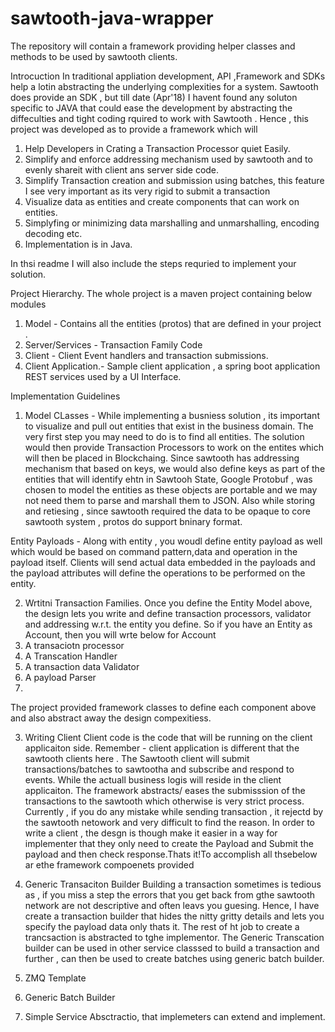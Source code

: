 # sawtooth-java-wrapper
The repository will contain a framework  providing helper classes and methods to be used by sawtooth clients. 

Introcuction
In traditional appliation development, API ,Framework and SDKs help a lotin abstracting the underlying complexities for a system. Sawtooth does provide an SDK , but till date (Apr'18) I havent found any soluton specific to JAVA that could ease the development by abstracting the diffeculties and tight coding rquired to work with Sawtooth . Hence , this project was developed as to provide a framework which will
1. Help Developers in Crating a Transaction Processor quiet Easily.
2. Simplify and enforce addressing mechanism used by sawtooth and to evenly shareit with client ans server side code.
3. Simplify Transaction creation and submission using batches, this feature I see very important as its very rigid to submit a transaction
4. Visualize data as entities and create components that can work on entities.
5. Simplyfing or minimizing data marshalling and unmarshalling, encoding decoding etc.
6. Implementation is in Java.


In thsi readme I will also include the steps requried to implement your solution. 

Project Hierarchy.
The whole project is a maven project containing below modules
1. Model - Contains all the entities (protos) that are defined in your project . 
2. Server/Services  - Transaction Family Code
3. Client - Client Event handlers and transaction submissions.
4. Client Application.- Sample client application , a spring boot application REST services used by a UI Interface.


Implementation Guidelines
1. Model CLasses - While implementing a busniess solution , its important to visualize and pull out entities that exist in the business domain. The very first step you may need to do is to find all entities. The solution would then provide Transaction Processors to work on the entites which will then be placed in Blockchaing. Since sawtooth has addressing mechanism that based on keys, we would also define keys as part of the entities that will identify ehtn in Sawtooh State, 
Google Protobuf , was chosen to model the entities as these objects are portable and we may not need them to parse and marshall them to JSON. Also while storing and retiesing , since sawtooth required the data to be opaque to core sawtooth system , protos do support bninary format.

Entity Payloads - Along with entity , you woudl define entity payload as well which would be based on command pattern,data and operation in the payload itself. Clients will send actual data embedded in the payloads and the payload attributes will define the operations to be performed on the entity.

2. Wrtitni Transaction Families.
Once you define the Entity Model above, the design lets you write and define transaction processors, validator and addressing w.r.t. the entity you define. So if you have an Entity as Account, then you will wrte below for Account
1. A transaciotn processor
2. A Transcation Handler
3. A transaction data Validator
4. A payload Parser
5. 

The project provided framework classes to define each component above and also abstract away the design compexitiess.


3. Writing Client
Client code is the code that will be running on the client applicaiton side. Remember - client application is different that the sawtooth clients here . The Sawtooth client will submit transactions/batches to sawtootha and subscribe and respond to events. While the actuall business logis will reside in the client applicaiton.
The framework abstracts/ eases the submisssion of the transactions to the sawtooth which otherwise is very strict process. Currently , if you do any mistake while sending transaction , it rejectd by the sawtooth netowork and very difficult to find the reason.
In order to write a client , the desgn is though make it easier in a way for implementer that they only need to create the Payload and Submit the payload and then check response.Thats it!To accomplish all thsebelow ar ethe framework compoenets provided

1. Generic Transaciton Builder 
Building a transaction sometimes is tedious as , if you miss a step the errors that you get back from gthe sawtooth network are not descriptive and often leavs you guesing. Hence, I have create a transaction builder that hides the nitty gritty details and lets you specify the payload data only thats it. The rest of ht job to create a trancsaction is abstracted to tghe implementor. The Generic Transcation builder can be used in other service classsed to build a transaction and further , can then be used to create batches  using generic batch builder.
2. ZMQ Template
3. Generic Batch Builder
4. Simple Service Absctractio, that implemeters can extend and implement.
